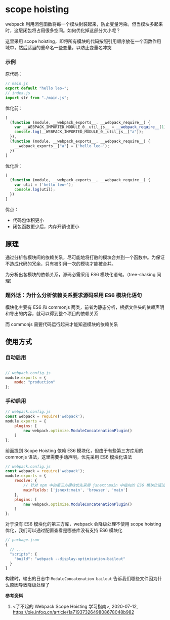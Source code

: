 # scope hoisting

webpack 利用闭包函数将每一个模块封装起来，防止变量污染。但当模块多起来时，这层闭包将占用很多空间。如何优化掉这部分大小呢？



这里采用 scope hoisting，即将所有模块的代码按照引用顺序放在一个函数作用域中，然后适当的重命名一些变量，以防止变量名冲突



### 示例

原代码：

```js
// main.js
export default "hello leo~";
// index.js
import str from "./main.js";
```

优化前：

```js
[
  (function (module, __webpack_exports__, __webpack_require__) {
    var __WEBPACK_IMPORTED_MODULE_0__util_js__ = __webpack_require__(1);
    console.log(__WEBPACK_IMPORTED_MODULE_0__util_js__["a"]);
  }),
  (function (module, __webpack_exports__, __webpack_require__) {
    __webpack_exports__["a"] = ('hello leo~');
  })
]
```

优化后：

```js
[
  (function (module, __webpack_exports__, __webpack_require__) {
    var util = ('hello leo~');
    console.log(util);
  })
]
```

优点：

- 代码包体积更小
- 闭包函数更少后，内存开销也更小



## 原理

通过分析各模块间的依赖关系，尽可能地将打散的模块合并到一个函数中。为保证不造成代码的冗余，只有被引用一次的模块才能被合并。

为分析出各模块的依赖关系，源码必需采用 ES6 模块化语句。（tree-shaking 同理）



### 题外话：为什么分析依赖关系要求源码采用 ES6 模块化语句

模块化主要有 ES6 和 commonjs 两类，前者为静态分析，根据文件头的依赖声明和导出的内容，就可以得到整个项目的依赖关系

而 commonjs 需要代码运行起来才能知道模块的依赖关系



## 使用方式

### 自动启用

```js

// webpack.config.js
module.exports = {
	mode: "production"
};
```

### 手动启用

```js
// webpack.config.js
const webpack = require('webpack');
module.exports = {
    plugins: [
        new webpack.optimize.ModuleConcatenationPlugin()
    ]
};
```

前面提到 Scope Hoisting 依赖 ES6 模块化，但由于有些第三方库用的 commonjs 语法，这里需要手动声明，优先采用 ES6 模块化语法

```js
// webpack.config.js
const webpack = require('webpack');
module.exports = {
    resolve: {
        // 针对 npm 中的第三方模块优先采用 jsnext:main 中指向的 ES6 模块化语法的文件
        mainFields: ['jsnext:main', 'browser', 'main']
    },
    plugins: [
        new webpack.optimize.ModuleConcatenationPlugin()
    ]
};
```

对于没有 ES6 模块化的第三方库，webpack 会降级处理不使用 scope hoisting 优化，我们可以通过配置查看是哪些库没有支持 ES6 模块化

```js
// package.json
{
  // ...
  "scripts": {
    "build": "webpack --display-optimization-bailout" 
  }
}
```

构建时，输出的日志中 `ModuleConcatenation bailout` 告诉我们哪些文件因为什么原因导致降级处理了



**参考资料**

1. <了不起的 Webpack Scope Hoisting 学习指南>, 2020-07-12, https://xie.infoq.cn/article/1a7193732649808678048b982
